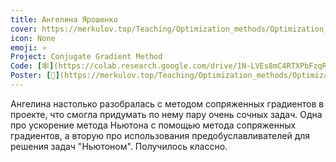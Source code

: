 ```yaml
---
title: Ангелина Ярошенко
cover: https://merkulov.top/Teaching/Optimization_methods/Optimization_methods_______/Лучшие_проекты_по_оптимизации_2018/Ангелина_Ярошенко/yaroshenko.jpeg
icon: None
emoji: ⭐
Project: Conjugate Gradient Method
Code: [🕸](https://colab.research.google.com/drive/1N-LVEs8mC4RTXPbFzqR700Veb2KbdQx5)
Poster: [📎](https://merkulov.top/Teaching/Optimization_methods/Optimization_methods_______/Лучшие_проекты_по_оптимизации_2018/Ангелина_Ярошенко/yaroshenko_poster.pdf)
---
```


Ангелина настолько разобралась с методом сопряженных градиентов в проекте, что смогла придумать по нему пару очень сочных задач. Одна про ускорение метода Ньютона с помощью метода сопряженных градиентов, а вторую про использования предобуславливателей для решения задач "Ньютоном". Получилось классно.
